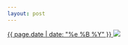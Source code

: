 ```yaml
---
layout: post
---
```


<p>
  <a href="/235">
    <time>{{ page.date | date: "%e %B %Y" }}</time>
    <img src="https://s3.amazonaws.com/life.aaronjgreenberg.com/235.jpg">
  </a>
  
</p>
